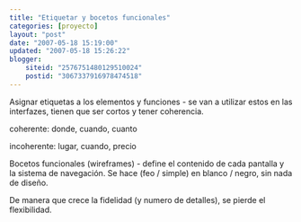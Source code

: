 ```yaml
---
title: "Etiquetar y bocetos funcionales"
categories: [proyecto]
layout: "post"
date: "2007-05-18 15:19:00"
updated: "2007-05-18 15:26:22"
blogger:
    siteid: "2576751480129510024"
    postid: "3067337916978474518"
---
```


Asignar etiquetas a los elementos y funciones - se van a utilizar estos en las interfazes, tienen que ser cortos y tener coherencia.

coherente: donde, cuando, cuanto

incoherente: lugar, cuando, precio

Bocetos funcionales (wireframes) - define el contenido de cada pantalla y la sistema de navegación. Se hace (feo / simple) en blanco / negro, sin nada de diseño.

De manera que crece la fidelidad (y numero de detalles), se pierde el flexibilidad.
